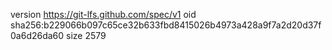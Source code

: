 version https://git-lfs.github.com/spec/v1
oid sha256:b229066b097c65ce32b633fbd8415026b4973a428a9f7a2d20d37f0a6d26da60
size 2579
